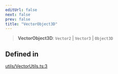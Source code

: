 ```yaml
---
editUrl: false
next: false
prev: false
title: "VectorObject3D"
---
```


> **VectorObject3D**: `Vector2` \| `Vector3` \| `Object3D`

## Defined in

[utils/VectorUtils.ts:3](https://github.com/luigidenora/three.ez/blob/57bd50835d7b63a4eed7f77bf46f98834d85a05c/src/utils/VectorUtils.ts#L3)
